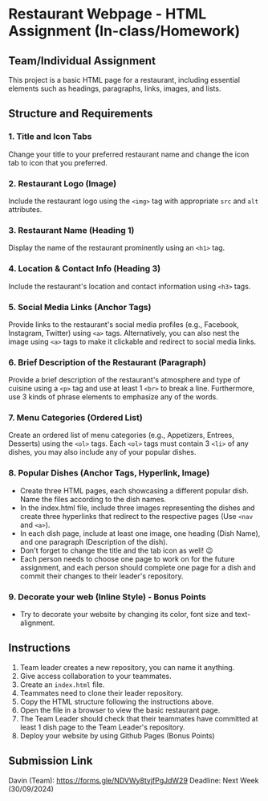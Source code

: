 # Restaurant Webpage - HTML Assignment (In-class/Homework)
## Team/Individual Assignment

This project is a basic HTML page for a restaurant, including essential elements such as headings, paragraphs, links, images, and lists.

## Structure and Requirements

### 1. Title and Icon Tabs
Change your title to your preferred restaurant name and change the icon tab to icon that you preferred.

### 2. Restaurant Logo (Image)
Include the restaurant logo using the `<img>` tag with appropriate `src` and `alt` attributes.

### 3. Restaurant Name (Heading 1)
Display the name of the restaurant prominently using an `<h1>` tag.

### 4. Location & Contact Info (Heading 3)
Include the restaurant's location and contact information using `<h3>` tags.

### 5. Social Media Links (Anchor Tags)
Provide links to the restaurant's social media profiles (e.g., Facebook, Instagram, Twitter) using `<a>` tags. 
Alternatively, you can also nest the image using `<a>` tags to make it clickable and redirect to social media links.

### 6. Brief Description of the Restaurant (Paragraph)
Provide a brief description of the restaurant's atmosphere and type of cuisine using a `<p>` tag and use at least 1 `<br>` to break a line. 
Furthermore, use 3 kinds of phrase elements to emphasize any of the words.

### 7. Menu Categories (Ordered List)
Create an ordered list of menu categories (e.g., Appetizers, Entrees, Desserts) using the `<ol>` tags. 
Each `<ol>` tags must contain 3 `<li>` of any dishes, you may also include any of your popular dishes.

### 8. Popular Dishes (Anchor Tags, Hyperlink, Image)
- Create three HTML pages, each showcasing a different popular dish. Name the files according to the dish names.
- In the index.html file, include three images representing the dishes and create three hyperlinks that redirect to the respective pages (Use `<nav` and `<a>`).
- In each dish page, include at least one image, one heading (Dish Name), and one paragraph (Description of the dish).
- Don't forget to change the title and the tab icon as well! 😉
- Each person needs to choose one page to work on for the future assignment, and each person should complete one page for a dish and commit their changes to their leader's repository.

### 9. Decorate your web (Inline Style) - Bonus Points
- Try to decorate your website by changing its color, font size and text-alignment.

## Instructions
1. Team leader creates a new repository, you can name it anything.
2. Give access collaboration to your teammates.
3. Create an `index.html` file.
4. Teammates need to clone their leader repository.
5. Copy the HTML structure following the instructions above.
6. Open the file in a browser to view the basic restaurant page.
7. The Team Leader should check that their teammates have committed at least 1 dish page to the Team Leader's repository.
8. Deploy your website by using Github Pages (Bonus Points)

## Submission Link
Davin (Team): https://forms.gle/NDVWy8tyjfPgJdW29
Deadline: Next Week (30/09/2024)

